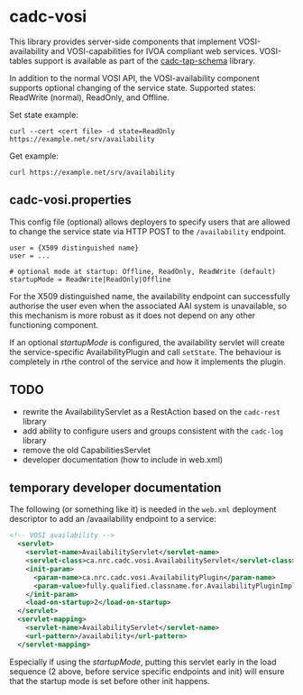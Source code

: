 # cadc-vosi

This library provides server-side components that implement VOSI-availability
and VOSI-capabilities for IVOA compliant web services. VOSI-tables support is
available as part of the <a href="https://github.com/opencadc/tap/tree/master/cadc-tap-schema">
cadc-tap-schema</a> library.

In addition to the normal VOSI API, the VOSI-availability component supports optional
changing of the service state. Supported states: ReadWrite (normal), ReadOnly, and Offline.

Set state example:
```
curl --cert <cert file> -d state=ReadOnly https://example.net/srv/availability
```
Get example:
```
curl https://example.net/srv/availability
```

## cadc-vosi.properties
This config file (optional) allows deployers to specify users that are allowed to
change the service state via HTTP POST to the `/availability` endpoint.
```properties
user = {X509 distinguished name}
user = ...

# optional mode at startup: Offline, ReadOnly, ReadWrite (default)
startupMode = ReadWrite|ReadOnly|Offline
```

For the X509 distinguished name, the availability endpoint can successfully authorise the 
user even when the associated AAI system is unavailable, so this mechanism is more robust
as it does not depend on any other functioning component.

If an optional _startupMode_ is configured, the availability servlet will create the service-specific
AvailabilityPlugin and call `setState`. The behaviour is completely in rthe control of the service
and how it implements the plugin.

## TODO
- rewrite the AvailabilityServlet as a RestAction based on the `cadc-rest` library
- add ability to configure users and groups consistent with the `cadc-log` library
- remove the old CapabilitiesServlet
- developer documentation (how to include in web.xml)

## temporary developer documentation
The following (or something like it) is needed in the `web.xml` deployment descriptor to add 
an /avaailability endpoint to a service:
```xml
<!-- VOSI availability -->
  <servlet>
    <servlet-name>AvailabilityServlet</servlet-name>
    <servlet-class>ca.nrc.cadc.vosi.AvailabilityServlet</servlet-class>
    <init-param>
      <param-name>ca.nrc.cadc.vosi.AvailabilityPlugin</param-name>
      <param-value>fully.qualified.classname.for.AvailabilityPluginImpl</param-value>
    </init-param>
    <load-on-startup>2</load-on-startup>
  </servlet>
  <servlet-mapping>
    <servlet-name>AvailabilityServlet</servlet-name>
    <url-pattern>/availability</url-pattern>
  </servlet-mapping>
```
Especially if using the _startupMode_, putting this servlet early in the load sequence (2 above, before
service specific endpoints and init) will ensure that the startup mode is set before other init happens.

